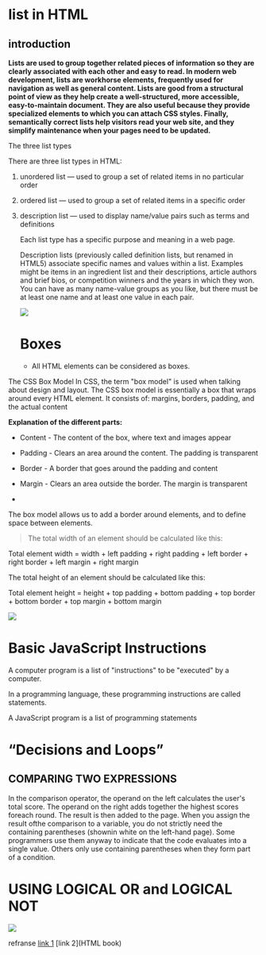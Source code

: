 
# list in HTML
## introduction 
**Lists are used to group together related pieces of information so they are clearly associated with each other and easy to read. In modern web development, lists are workhorse elements, frequently used for navigation as well as general content.
Lists are good from a structural point of view as they help create a well-structured, more accessible, easy-to-maintain document. They are also useful because they provide specialized elements to which you can attach CSS styles. Finally, semantically correct lists help visitors read your web site, and they simplify maintenance when your pages need to be updated.**


The three list types

There are three list types in HTML:

1. unordered list — used to group a set of related items in no particular order

2. ordered list — used to group a set of related items in a specific order

3. description list — used to display name/value pairs such as terms and definitions

      Each list type has a specific purpose and meaning in a web page.
      
      
      Description lists (previously called definition lists, but renamed in HTML5) associate specific names and values within a list.
      Examples might be items in an ingredient list and their descriptions, article authors and brief bios, or competition winners and the years in which they won. 
      You can have as many name-value groups as you like, but there must be at least one name and at least one value in each pair.
      
   ![](http://ways2web.weebly.com/uploads/5/4/4/8/54485903/8033093_orig.png)   
   
      # Boxes 
      * All HTML elements can be considered as boxes.

The CSS Box Model
In CSS, the term "box model" is used when talking about design and layout.
The CSS box model is essentially a box that wraps around every HTML element. It consists of: margins, borders, padding, and the actual content

**Explanation of the different parts:**

- Content - The content of the box, where text and images appear

- Padding - Clears an area around the content. The padding is transparent

- Border - A border that goes around the padding and content

- Margin - Clears an area outside the border. The margin is transparent
- 
The box model allows us to add a border around elements, and to define space between elements.

> The total width of an element should be calculated like this:

Total element width = width + left padding + right padding + left border + right border + left margin + right margin

The total height of an element should be calculated like this:

Total element height = height + top padding + bottom padding + top border + bottom border + top margin + bottom margin

![](https://complete-concrete-concise.com/wp-content/uploads/2018/04/17-css-flow.png)

# Basic JavaScript Instructions
A computer program is a list of "instructions" to be "executed" by a computer.

In a programming language, these programming instructions are called statements.

A JavaScript program is a list of programming statements


# “Decisions and Loops”
## COMPARING TWO EXPRESSIONS

In the comparison operator, the operand on the left calculates the user's total score. The operand on the right adds together the highest scores foreach round. The result is then added to the page. When you assign the result ofthe comparison to a variable, you do not strictly need the containing parentheses (shownin white on the left-hand page). Some programmers use them anyway to indicate that the code evaluates into a single value. Others only use containing  parentheses when they form part of a condition.

# USING LOGICAL OR and LOGICAL NOT

![](http://2.bp.blogspot.com/-7g3MLOPo7R8/U1znpliY6kI/AAAAAAAABVU/4xgQL0JfLtQ/s1600/38+Logical+operators+in+java.JPG)


refranse 
[link 1](https://www.w3schools.com/js/js_statements.asp)
[link 2](HTML book)

